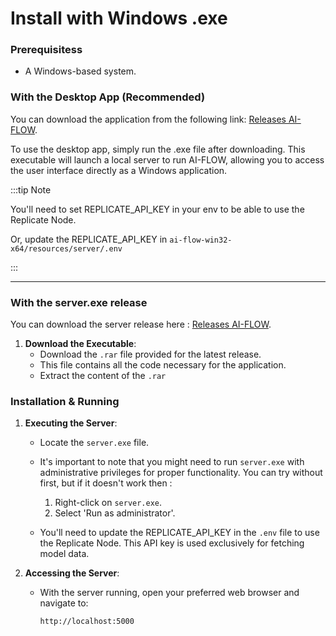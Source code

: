 # Install with Windows .exe

### Prerequisitess

- A Windows-based system.

### With the Desktop App (Recommended)

You can download the application from the following link: [Releases AI-FLOW](https://ai-flow.net/release/).

To use the desktop app, simply run the .exe file after downloading. This executable will launch a local server to run AI-FLOW, allowing you to access the user interface directly as a Windows application.

:::tip Note

You'll need to set REPLICATE_API_KEY in your env to be able to use the Replicate Node.

Or, update the REPLICATE_API_KEY in `ai-flow-win32-x64/resources/server/.env`

:::

---

### With the server.exe release

You can download the server release here : [Releases AI-FLOW](https://ai-flow.net/release/).

1. **Download the Executable**:
   - Download the `.rar` file provided for the latest release.
   - This file contains all the code necessary for the application.
   - Extract the content of the `.rar`

### Installation & Running

1. **Executing the Server**:

   - Locate the `server.exe` file.

   - It's important to note that you might need to run `server.exe` with administrative privileges for proper functionality. You can try without first, but if it doesn't work then :

     1. Right-click on `server.exe`.
     2. Select 'Run as administrator'.

   - You'll need to update the REPLICATE_API_KEY in the `.env` file to use the Replicate Node. This API key is used exclusively for fetching model data.

2. **Accessing the Server**:
   - With the server running, open your preferred web browser and navigate to:
     ```
     http://localhost:5000
     ```
